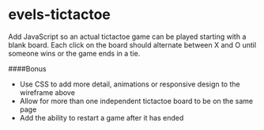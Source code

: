 # evels-tictactoe

Add JavaScript so an actual tic­tac­toe game can be played starting with a blank board. Each click on the board should alternate between X and O until someone wins or the game ends in a tie.

####Bonus
- Use CSS to add more detail, animations or responsive design to the wireframe above
- Allow for more than one independent tic­tac­toe board to be on the same page
- Add the ability to restart a game after it has ended
